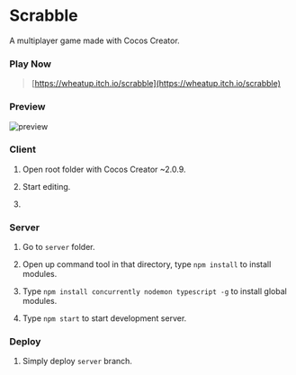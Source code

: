 # Scrabble

A multiplayer game made with Cocos Creator.

### Play Now

> [https://wheatup.itch.io/scrabble](https://wheatup.itch.io/scrabble)

### Preview

![preview](/preview/preview.gif)

### Client

1. Open root folder with Cocos Creator ~2.0.9.

2. Start editing.
3. 

### Server

1. Go to ```server``` folder.

2. Open up command tool in that directory, type ```npm install``` to install modules.

3. Type ```npm install concurrently nodemon typescript -g``` to install global modules.

4. Type ```npm start``` to start development server.

### Deploy

1. Simply deploy `server` branch.